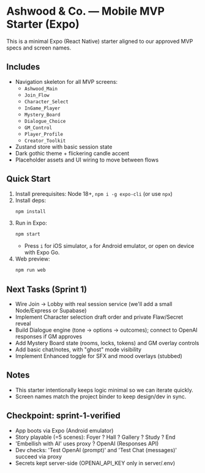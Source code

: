 
# Ashwood & Co. — Mobile MVP Starter (Expo)

This is a minimal Expo (React Native) starter aligned to our approved MVP specs and screen names.

## Includes
- Navigation skeleton for all MVP screens:
  - `Ashwood_Main`
  - `Join_Flow`
  - `Character_Select`
  - `InGame_Player`
  - `Mystery_Board`
  - `Dialogue_Choice`
  - `GM_Control`
  - `Player_Profile`
  - `Creator_Toolkit`
- Zustand store with basic session state
- Dark gothic theme + flickering candle accent
- Placeholder assets and UI wiring to move between flows

## Quick Start
1. Install prerequisites: Node 18+, `npm i -g expo-cli` (or use `npx`)
2. Install deps:
   ```bash
   npm install
   ```
3. Run in Expo:
   ```bash
   npm start
   ```
   - Press `i` for iOS simulator, `a` for Android emulator, or open on device with Expo Go.
4. Web preview:
   ```bash
   npm run web
   ```

## Next Tasks (Sprint 1)
- Wire Join → Lobby with real session service (we'll add a small Node/Express or Supabase)
- Implement Character selection draft order and private Flaw/Secret reveal
- Build Dialogue engine (tone → options → outcomes); connect to OpenAI responses if GM approves
- Add Mystery Board state (rooms, locks, tokens) and GM overlay controls
- Add basic chat/notes, with "ghost" mode visibility
- Implement Enhanced toggle for SFX and mood overlays (stubbed)

## Notes
- This starter intentionally keeps logic minimal so we can iterate quickly.
- Screen names match the project binder to keep design/dev in sync.

## Checkpoint: sprint-1-verified

- App boots via Expo (Android emulator)
- Story playable (=5 scenes): Foyer ? Hall ? Gallery ? Study ? End
- 'Embellish with AI' uses proxy ? OpenAI (Responses API)
- Dev checks: 'Test OpenAI (prompt)' and 'Test Chat (messages)' succeed via proxy
- Secrets kept server-side (OPENAI_API_KEY only in server/.env)
